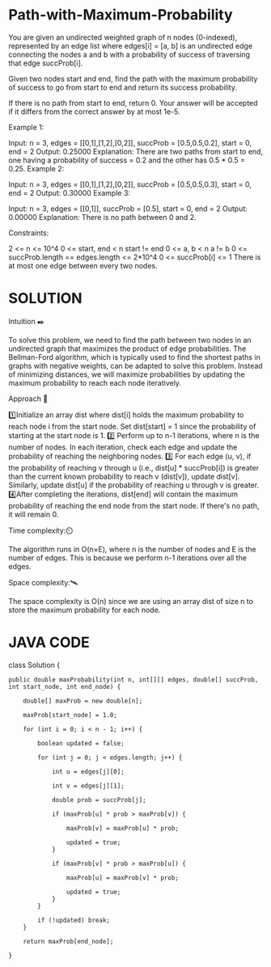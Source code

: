 # Path-with-Maximum-Probability

You are given an undirected weighted graph of n nodes (0-indexed), represented by an edge list where edges[i] = [a, b] is an undirected edge connecting the nodes a and b with a probability of success of traversing that edge succProb[i].

Given two nodes start and end, find the path with the maximum probability of success to go from start to end and return its success probability.

If there is no path from start to end, return 0. Your answer will be accepted if it differs from the correct answer by at most 1e-5.

 
Example 1:


Input: n = 3, edges = [[0,1],[1,2],[0,2]], succProb = [0.5,0.5,0.2], start = 0, end = 2
Output: 0.25000
Explanation: There are two paths from start to end, one having a probability of success = 0.2 and the other has 0.5 * 0.5 = 0.25.
Example 2:


Input: n = 3, edges = [[0,1],[1,2],[0,2]], succProb = [0.5,0.5,0.3], start = 0, end = 2
Output: 0.30000
Example 3:

Input: n = 3, edges = [[0,1]], succProb = [0.5], start = 0, end = 2
Output: 0.00000
Explanation: There is no path between 0 and 2.
 

Constraints:

2 <= n <= 10^4
0 <= start, end < n
start != end
0 <= a, b < n
a != b
0 <= succProb.length == edges.length <= 2*10^4
0 <= succProb[i] <= 1
There is at most one edge between every two nodes.

# SOLUTION 

Intuition ✒️

To solve this problem, we need to find the path between two nodes in an undirected graph that maximizes the product of edge probabilities. The Bellman-Ford algorithm, which is typically used to find the shortest paths in graphs with negative weights, can be adapted to solve this problem. Instead of minimizing distances, we will maximize probabilities by updating the maximum probability to reach each node iteratively.

Approach 🚀

1️⃣Initialize an array dist where dist[i] holds the maximum probability to reach node i from the start node. Set dist[start] = 1 since the probability of starting at the start node is 1.
2️⃣ Perform up to n-1 iterations, where n is the number of nodes. In each iteration, check each edge and update the probability of reaching the neighboring nodes.
3️⃣ For each edge (u, v), if the probability of reaching v through u (i.e., dist[u] * succProb[i]) is greater than the current known probability to reach v (dist[v]), update dist[v]. Similarly, update dist[u] if the probability of reaching u through v is greater.
4️⃣After completing the iterations, dist[end] will contain the maximum probability of reaching the end node from the start node. If there's no path, it will remain 0.

Time complexity:⏲️

The algorithm runs in O(n×E), where n is the number of nodes and E is the number of edges. This is because we perform n-1 iterations over all the edges.

Space complexity:🛰️

The space complexity is O(n) since we are using an array dist of size n to store the maximum probability for each node.

# JAVA CODE

class Solution {

    public double maxProbability(int n, int[][] edges, double[] succProb, int start_node, int end_node) {
    
        double[] maxProb = new double[n];
        
        maxProb[start_node] = 1.0;

        for (int i = 0; i < n - 1; i++) {
        
            boolean updated = false;
            
            for (int j = 0; j < edges.length; j++) {
            
                int u = edges[j][0];
                
                int v = edges[j][1];
                
                double prob = succProb[j];

                if (maxProb[u] * prob > maxProb[v]) {
                
                    maxProb[v] = maxProb[u] * prob;
                    
                    updated = true;
                }
                
                if (maxProb[v] * prob > maxProb[u]) {
                
                    maxProb[u] = maxProb[v] * prob;
                    
                    updated = true;
                }
            }
            
            if (!updated) break;
        }

        return maxProb[end_node];
        
    }
